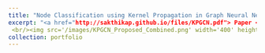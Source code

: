```yaml
---
title: "Node Classification using Kernel Propagation in Graph Neural Networks"
excerpt: "<a href="http://sakthikap.github.io/files/KPGCN.pdf"> Paper </a> <br/><a href="https://github.com/sakthikap/Kernel-Propagation-in-Graph-Neural-Networks"> Github </a> 
 <br/><img src='/images/KPGCN_Proposed_Combined.png' width='400' height='400'>"
collection: portfolio
---
```

